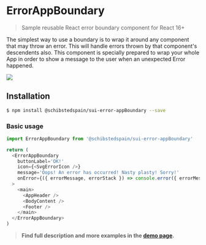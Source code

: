 # ErrorAppBoundary

> Sample reusable React error boundary component for React 16+

The simplest way to use a boundary is to wrap it around any component that may throw an error. This will handle errors thrown by that component's descendents also. This component is specially prepared to wrap your whole App in order to show a message to the user when an unexpected Error happened.

![](https://media.github.schibsted.io/user/1648/files/69aad502-996d-11e8-9eff-4f12f5f927e7)

## Installation

```sh
$ npm install @schibstedspain/sui-error-appBoundary --save
```

### Basic usage
```js
import ErrorAppBoundary from '@schibstedspain/sui-error-appBoundary'

return (
  <ErrorAppBoundary
    buttonLabel='OK!'
    icon={<SvgErrorIcon />}
    message='Oops! An error has occurred! Nasty plasty! Sorry!'
    onError={({ errorMessage, errorStack }) => console.error({ errorMessage, errorStack })}
  >
    <main>
      <AppHeader />
      <BodyContent />
      <Footer />
    </main>
  </ErrorAppBoundary>
)
```


> **Find full description and more examples in the [demo page](#).**
